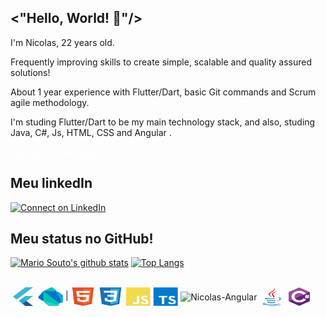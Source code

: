 ## **<"Hello, World! 🖖"/>**
I'm Nicolas, 22 years old.
<p>Frequently improving skills to create simple, scalable and quality assured solutions!</p>
<p>About 1 year experience with Flutter/Dart, basic Git commands and Scrum agile methodology.</p>
<p>I'm studing Flutter/Dart to be my main technology stack, and also, studing Java, C#, Js, HTML, CSS and Angular .</p>

<div style="display: inline_block; gap: 10px">
  <a href="https://nicolaspaxao.github.io/my_portfolio/" target="_blank" style="color: #fff">Acesse meu website</a>
</div>

## Meu linkedIn
[![Connect on LinkedIn](	https://img.shields.io/badge/LinkedIn-0077B5?style=for-the-badge&logo=linkedin&logoColor=white)](https://www.linkedin.com/in/nicolas-pax%C3%A3o-da-silva-b53764178/)

## Meu status no GitHub!
[![Mario Souto's github stats](https://github-readme-stats.vercel.app/api?username=NicolasPaxao&theme=radical&show_icons=true&count_private=true)](https://github.com/NicolasPaxao)
[![Top Langs](https://github-readme-stats.vercel.app/api/top-langs/?username=NicolasPaxao&layout=compact&theme=radical)](https://github.com/NicolasPaxao)

<div style="display: inline_block"><br>
  <img align="center" alt="Nicolas-Flutter" height="30" width="40" src="https://raw.githubusercontent.com/devicons/devicon/master/icons/flutter/flutter-original.svg">
  <img align="center" alt="Nicolas-Dart" height="30" width="40" src="https://raw.githubusercontent.com/devicons/devicon/master/icons/dart/dart-original.svg">
  |
  <img align="center" alt="Nicolas-HTML" height="30" width="40" src="https://raw.githubusercontent.com/devicons/devicon/master/icons/html5/html5-original.svg">
  <img align="center" alt="Nicolas-CSS" height="30" width="40" src="https://raw.githubusercontent.com/devicons/devicon/master/icons/css3/css3-original.svg">
  <img align="center" alt="Nicolas-Js" height="30" width="40" src="https://raw.githubusercontent.com/devicons/devicon/master/icons/javascript/javascript-plain.svg">
  <img align="center" alt="Nicolas-Ts" height="30" width="40" src="https://raw.githubusercontent.com/devicons/devicon/master/icons/typescript/typescript-plain.svg">
  <img align="center" alt="Nicolas-Angular" height="30" width="30" src="https://avatars.githubusercontent.com/u/139426?s=200&v=4">
  <img align="center" alt="Nicolas-Java" height="30" width="40" src="https://raw.githubusercontent.com/devicons/devicon/master/icons/java/java-original.svg">
  <img align="center" alt="Nicolas-Csharp" height="30" width="40" src="https://raw.githubusercontent.com/devicons/devicon/master/icons/csharp/csharp-original.svg">
</div>
